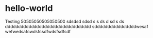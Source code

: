 # hello-world
Testing
50505050505050500
sdsdsd
sdsd
s
s
ds
d
sd
s
ds
ddddddddddddddddddddddddddddddddd
sddddddddddddddddwesaf wefwedsafcwdsfcsdfwdsfsdfsdf
